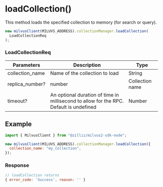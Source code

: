 # loadCollection()

This method loads the specified collection to memory (for search or query).

```javascript
new milvusClient(MILUVS_ADDRESS).collectionManager.loadCollection(
  LoadCollectionReq
);
```

### LoadCollectionReq

| Parameters      | Description                                                                            | Type            |
| --------------- | -------------------------------------------------------------------------------------- | --------------- |
| collection_name | Name of the collection to load                                                         | String          |
| replica_number? | number                                                                                 | Collection name |
| timeout?        | An optional duration of time in millisecond to allow for the RPC. Default is undefined | Number          |

## Example

```javascript
import { MilvusClient } from "@zilliz/milvus2-sdk-node";

new milvusClient(MILUVS_ADDRESS).collectionManager.loadCollection({
  collection_name: "my_collection",
});
```

### Response

```javascript
// loadCollection returns
{ error_code: 'Success', reason: '' }
```
